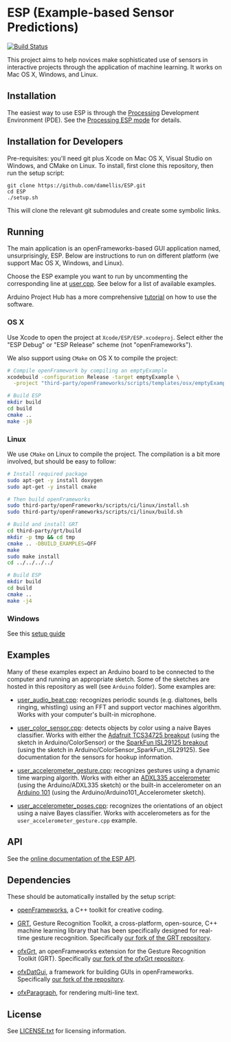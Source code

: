 # ESP (Example-based Sensor Predictions)

[![Build Status](https://travis-ci.org/damellis/ESP.svg?branch=master)](https://travis-ci.org/damellis/ESP)

This project aims to help novices make sophisticated use of sensors in interactive projects through the application of machine learning. It works on Mac OS X, Windows, and Linux.

## Installation

The easiest way to use ESP is through the [Processing](http://processing.org) Development Environment (PDE). See the [Processing ESP mode](https://github.com/damellis/processing-esp-mode) for details.

## Installation for Developers

Pre-requisites: you'll need git plus Xcode on Mac OS X, Visual Studio on Windows, and CMake on Linux. To install, first clone this repository, then run the setup script:

```
git clone https://github.com/damellis/ESP.git
cd ESP
./setup.sh
```

This will clone the relevant git submodules and create some symbolic links.

## Running

The main application is an openFrameworks-based GUI application named,
unsurprisingly, ESP. Below are instructions to run on different platform
(we support Mac OS X, Windows, and Linux).

Choose the ESP example you want to run by uncommenting the corresponding line at
[user.cpp](https://github.com/damellis/ESP/blob/master/Xcode/ESP/src/user.cpp). See below for a list of available examples.

Arduino Project Hub has a more comprehensive [tutorial](https://create.arduino.cc/projecthub/mellis/gesture-recognition-using-accelerometer-and-esp-mac-only-71faa1) on how to use the software.

### OS X

Use Xcode to open the project at `Xcode/ESP/ESP.xcodeproj`. Select either the "ESP Debug" or "ESP Release" scheme (not "openFrameworks").

We also support using `CMake` on OS X to compile the project:
```sh
# Compile openFramework by compiling an emptyExample
xcodebuild -configuration Release -target emptyExample \
  -project "third-party/openFrameworks/scripts/templates/osx/emptyExample.xcodeproj"

# Build ESP
mkdir build
cd build
cmake ..
make -j8
```

### Linux

We use `CMake` on Linux to compile the project. The compilation is a bit more
involved, but should be easy to follow:

```sh
# Install required package
sudo apt-get -y install doxygen
sudo apt-get -y install cmake

# Then build openFrameworks
sudo third-party/openFrameworks/scripts/ci/linux/install.sh
sudo third-party/openFrameworks/scripts/ci/linux/build.sh

# Build and install GRT
cd third-party/grt/build
mkdir -p tmp && cd tmp
cmake .. -DBUILD_EXAMPLES=OFF
make
sudo make install
cd ../../../../

# Build ESP
mkdir build
cd build
cmake ..
make -j4
```

### Windows

See this [setup guide](https://github.com/damellis/ESP/wiki/Windows-Setup-Guide)

## Examples

Many of these examples expect an Arduino board to be connected to the computer and
running an appropriate sketch. Some of the sketches are hosted in this
repository as well (see `Arduino` folder). Some examples are:

- [user_audio_beat.cpp](http://damellis.github.io/ESP/user\_audio\_beat\_8cpp-example.html):
  recognizes periodic sounds (e.g. dialtones, bells ringing, whistling) using an
  FFT and support vector machines algorithm. Works with your computer's built-in
  microphone.

- [user_color_sensor.cpp](http://damellis.github.io/ESP/user\_color\_sensor\_8cpp-example.html):
  detects objects by color using a naive Bayes classifier.  Works with either
  the [Adafruit TCS34725 breakout](https://www.adafruit.com/products/1334)
  (using the sketch in Arduino/ColorSensor) or the
  [SparkFun ISL29125 breakout](https://www.sparkfun.com/products/12829) (using
  the sketch in Arduino/ColorSensor_SparkFun_ISL29125). See documentation for
  the sensors for hookup information.

- [user_accelerometer_gesture.cpp](http://damellis.github.io/ESP/user\_accelerometer\_gestures\_8cpp-example.html):
  recognizes gestures using a dynamic time warping algorith. Works with either
  an [ADXL335 accelerometer](https://www.adafruit.com/products/163) (using the
  Arduino/ADXL335 sketch) or the built-in accelerometer on an
  [Arduino 101](http://www.arduino.cc/en/Main/ArduinoBoard101) (using the
  Arduino/Arduino101_Accelerometer sketch).

- [user_accelerometer_poses.cpp](http://damellis.github.io/ESP/user\_accelerometer\_poses\_8cpp-example.html):
  recognizes the orientations of an object using a naive Bayes classifier. Works
  with accelerometers as for the `user_accelerometer_gesture.cpp` example.

## API

See the [online documentation of the ESP API](http://damellis.github.io/ESP/).

## Dependencies

These should be automatically installed by the setup script:

- [openFrameworks](http://openframeworks.cc/), a C++ toolkit for creative
  coding.

- [GRT](http://www.nickgillian.com/software/grt), Gesture Recognition Toolkit,
  a cross-platform, open-source, C++ machine learning library that has been
  specifically designed for real-time gesture recognition. Specifically
  [our fork of the GRT repository](https://github.com/damellis/grt).

- [ofxGrt](https://github.com/nickgillian/ofxGrt), an openFrameworks extension
  for the Gesture Recognition Toolkit (GRT). Specifically
  [our fork of the ofxGrt repository](https://github.com/nebgnahz/ofxGrt/tree/snapshot-for-sensors).
  
- [ofxDatGui](https://braitsch.github.io/ofxDatGui/), a framework for building GUIs in openFrameworks. Specifically [our fork of the repository](https://github.com/nebgnahz/ofxDatGui/).

- [ofxParagraph](https://github.com/braitsch/ofxParagraph), for rendering multi-line text.

## License

See [LICENSE.txt](LICENSE.txt) for licensing information.

